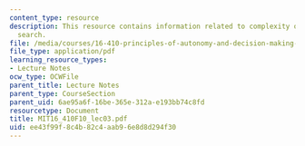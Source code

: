 ```yaml
---
content_type: resource
description: This resource contains information related to complexity of state space
  search.
file: /media/courses/16-410-principles-of-autonomy-and-decision-making-fall-2010/ee43f99f8c4b82c4aab96e8d8d294f30_MIT16_410F10_lec03.pdf
file_type: application/pdf
learning_resource_types:
- Lecture Notes
ocw_type: OCWFile
parent_title: Lecture Notes
parent_type: CourseSection
parent_uid: 6ae95a6f-16be-365e-312a-e193bb74c8fd
resourcetype: Document
title: MIT16_410F10_lec03.pdf
uid: ee43f99f-8c4b-82c4-aab9-6e8d8d294f30
---
```

